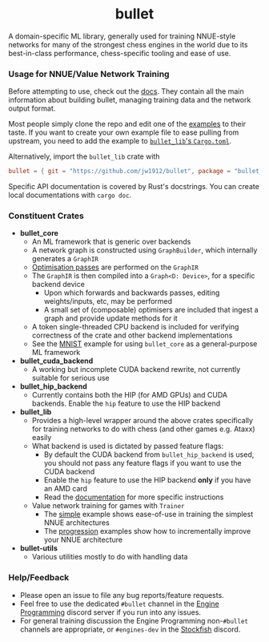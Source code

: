<div align="center">

# bullet

</div>

A domain-specific ML library, generally used for training NNUE-style networks for many of the strongest chess engines in the world
due to its best-in-class performance, chess-specific tooling and ease of use.

### Usage for NNUE/Value Network Training

Before attempting to use, check out the [docs](docs/0-contents.md).
They contain all the main information about building bullet, managing training data and the network output format.

Most people simply clone the repo and edit one of the [examples](/examples) to their taste.
If you want to create your own example file to ease pulling from upstream, you need to add the example to [`bullet_lib`'s `Cargo.toml`](crates/bullet_lib/Cargo.toml).

Alternatively, import the `bullet_lib` crate with
```toml
bullet = { git = "https://github.com/jw1912/bullet", package = "bullet_lib" }
```

Specific API documentation is covered by Rust's docstrings. You can create local documentations with `cargo doc`.

### Constituent Crates

- **bullet_core**
    - An ML framework that is generic over backends
    - A network graph is constructed using `GraphBuilder`, which internally generates a `GraphIR`
    - [Optimisation passes](docs/advanced-examples/operator-fusion.md) are performed on the `GraphIR`
    - The `GraphIR` is then compiled into a `Graph<D: Device>`, for a specific backend device
        - Upon which forwards and backwards passes, editing weights/inputs, etc, may be performed
        - A small set of (composable) optimisers are included that ingest a graph and provide update methods for it
    - A token single-threaded CPU backend is included for verifying correctness of the crate and other backend implementations
    - See the [MNIST](examples/extra/mnist.rs) example for using `bullet_core` as a general-purpose ML framework
- **bullet_cuda_backend**
    - A working but incomplete CUDA backend rewrite, not currently suitable for serious use
- **bullet_hip_backend**
    - Currently contains both the HIP (for AMD GPUs) and CUDA backends. Enable the `hip` feature to use the HIP backend
- **bullet_lib**
    - Provides a high-level wrapper around the above crates specifically for training networks to do with chess (and other games e.g. Ataxx) easily
    - What backend is used is dictated by passed feature flags:
        - By default the CUDA backend from `bullet_hip_backend` is used, you should not pass any feature flags if you want to use the CUDA backend
        - Enable the `hip` feature to use the HIP backend **only** if you have an AMD card
        - Read the [documentation](docs/2-getting-started.md#backends) for more specific instructions
    - Value network training for games with `Trainer`
        - The [simple](examples/simple.rs) example shows ease-of-use in training the simplest NNUE architectures
        - The [progression](examples/progression) examples show how to incrementally improve your NNUE architecture
- **bullet-utils**
    - Various utilities mostly to do with handling data

### Help/Feedback

- Please open an issue to file any bug reports/feature requests.
- Feel free to use the dedicated `#bullet` channel in the [Engine Programming](https://discord.com/invite/F6W6mMsTGN) discord server if you run into any issues.
- For general training discussion the Engine Programming non-`#bullet` channels are appropriate, or `#engines-dev` in the [Stockfish](https://discord.gg/GWDRS3kU6R) discord.
